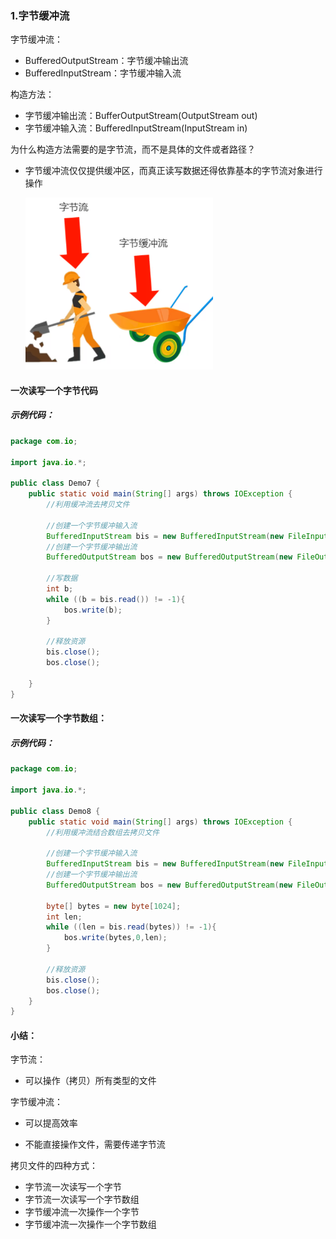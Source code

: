 ### 1.字节缓冲流

字节缓冲流：

- BufferedOutputStream：字节缓冲输出流
- BufferedInputStream：字节缓冲输入流

构造方法：

- 字节缓冲输出流：BufferOutputStream(OutputStream out)
- 字节缓冲输入流：BufferedInputStream(InputStream in)

为什么构造方法需要的是字节流，而不是具体的文件或者路径？

- 字节缓冲流仅仅提供缓冲区，而真正读写数据还得依靠基本的字节流对象进行操作

  <img src="img/230-1.png" alt="230-1" style="zoom:65%;" />

#### 一次读写一个字节代码

##### 示例代码：

```java
package com.io;

import java.io.*;

public class Demo7 {
    public static void main(String[] args) throws IOException {
        //利用缓冲流去拷贝文件

        //创建一个字节缓冲输入流
        BufferedInputStream bis = new BufferedInputStream(new FileInputStream("D:\\GLdeData\\a.avi"));
        //创建一个字节缓冲输出流
        BufferedOutputStream bos = new BufferedOutputStream(new FileOutputStream("D:\\GLdeData\\copy.avi"));

        //写数据
        int b;
        while ((b = bis.read()) != -1){
            bos.write(b);
        }

        //释放资源
        bis.close();
        bos.close();

    }
}
```

#### 一次读写一个字节数组：

##### 示例代码：

```java
package com.io;

import java.io.*;

public class Demo8 {
    public static void main(String[] args) throws IOException {
        //利用缓冲流结合数组去拷贝文件

        //创建一个字节缓冲输入流
        BufferedInputStream bis = new BufferedInputStream(new FileInputStream("D:\\GLdeData\\a.avi"));
        //创建一个字节缓冲输出流
        BufferedOutputStream bos = new BufferedOutputStream(new FileOutputStream("D:\\GLdeData\\copy.avi"));

        byte[] bytes = new byte[1024];
        int len;
        while ((len = bis.read(bytes)) != -1){
            bos.write(bytes,0,len);
        }

        //释放资源
        bis.close();
        bos.close();
    }
}
```

#### 小结：

字节流：

- 可以操作（拷贝）所有类型的文件

字节缓冲流：

- 可以提高效率

- 不能直接操作文件，需要传递字节流

拷贝文件的四种方式：

- 字节流一次读写一个字节
- 字节流一次读写一个字节数组
- 字节缓冲流一次操作一个字节
- 字节缓冲流一次操作一个字节数组

